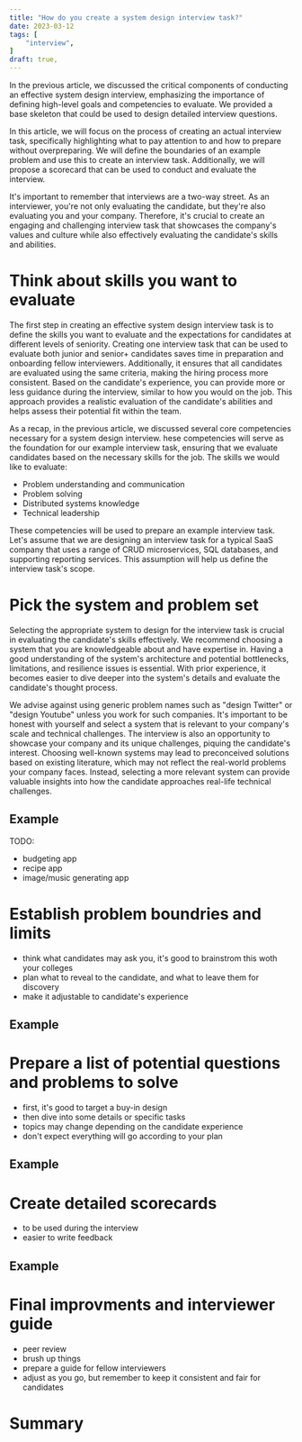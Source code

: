 ```yaml
---
title: "How do you create a system design interview task?"
date: 2023-03-12
tags: [
    "interview",
]
draft: true,
---
```


In the previous article, we discussed the critical components of conducting an effective system design interview, emphasizing the importance of defining high-level goals and competencies to evaluate. We provided a base skeleton that could be used to design detailed interview questions.

In this article, we will focus on the process of creating an actual interview task, specifically highlighting what to pay attention to and how to prepare without overpreparing. We will define the boundaries of an example problem and use this to create an interview task. Additionally, we will propose a scorecard that can be used to conduct and evaluate the interview.

It's important to remember that interviews are a two-way street. As an interviewer, you're not only evaluating the candidate, but they're also evaluating you and your company. Therefore, it's crucial to create an engaging and challenging interview task that showcases the company's values and culture while also effectively evaluating the candidate's skills and abilities.


# Think about skills you want to evaluate

The first step in creating an effective system design interview task is to define the skills you want to evaluate and the expectations for candidates at different levels of seniority. Creating one interview task that can be used to evaluate both junior and senior+ candidates saves time in preparation and onboarding fellow interviewers. Additionally, it ensures that all candidates are evaluated using the same criteria, making the hiring process more consistent. Based on the candidate's experience, you can provide more or less guidance during the interview, similar to how you would on the job. This approach provides a realistic evaluation of the candidate's abilities and helps assess their potential fit within the team.

As a recap, in the previous article, we discussed several core competencies necessary for a system design interview. hese competencies will serve as the foundation for our example interview task, ensuring that we evaluate candidates based on the necessary skills for the job. The skills we would like to evaluate:
* Problem understanding and communication
* Problem solving
* Distributed systems knowledge
* Technical leadership

These competencies will be used to prepare an example interview task. Let's assume that we are designing an interview task for a typical SaaS company that uses a range of CRUD microservices, SQL databases, and supporting reporting services. This assumption will help us define the interview task's scope.

# Pick the system and problem set

Selecting the appropriate system to design for the interview task is crucial in evaluating the candidate's skills effectively. We recommend choosing a system that you are knowledgeable about and have expertise in. Having a good understanding of the system's architecture and potential bottlenecks, limitations, and resilience issues is essential. With prior experience, it becomes easier to dive deeper into the system's details and evaluate the candidate's thought process.

We advise against using generic problem names such as "design Twitter" or "design Youtube" unless you work for such companies. It's important to be honest with yourself and select a system that is relevant to your company's scale and technical challenges. The interview is also an opportunity to showcase your company and its unique challenges, piquing the candidate's interest. Choosing well-known systems may lead to preconceived solutions based on existing literature, which may not reflect the real-world problems your company faces. Instead, selecting a more relevant system can provide valuable insights into how the candidate approaches real-life technical challenges.

## Example
TODO:
  * budgeting app
  * recipe app
  * image/music generating app


# Establish problem boundries and limits

* think what candidates may ask you, it's good to brainstrom this woth your colleges
* plan what to reveal to the candidate, and what to leave them for discovery
* make it adjustable to candidate's experience

## Example

# Prepare a list of potential questions and problems to solve

* first, it's good to target a buy-in design
* then dive into some details or specific tasks
* topics may change depending on the candidate experience
* don't expect everything will go according to your plan

## Example

# Create detailed scorecards

* to be used during the interview
* easier to write feedback

## Example

# Final improvments and interviewer guide

* peer review
* brush up things
* prepare a guide for fellow interviewers
* adjust as you go, but remember to keep it consistent and fair for candidates

# Summary

